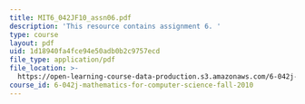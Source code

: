 ```yaml
---
title: MIT6_042JF10_assn06.pdf
description: 'This resource contains assignment 6. '
type: course
layout: pdf
uid: 1d18940fa4fce94e50adb0b2c9757ecd
file_type: application/pdf
file_location: >-
  https://open-learning-course-data-production.s3.amazonaws.com/6-042j-mathematics-for-computer-science-fall-2010/1d18940fa4fce94e50adb0b2c9757ecd_MIT6_042JF10_assn06.pdf
course_id: 6-042j-mathematics-for-computer-science-fall-2010
---
```

